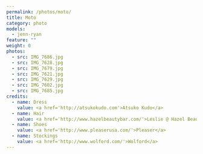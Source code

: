 ```yaml
---
permalink: /photos/moto/
title: Moto
category: photo
models:
  - jenn-ryan
feature: ""
weight: 0
photos:
  - src: IMG_7686.jpg
  - src: IMG_7628.jpg
  - src: IMG_7679.jpg
  - src: IMG_7621.jpg
  - src: IMG_7629.jpg
  - src: IMG_7602.jpg
  - src: IMG_7685.jpg
credits:
  - name: Dress
    value: <a href='http://atsukokudo.com'>Atsuko Kudo</a>
  - name: Hair
    value: <a href='http://www.hazelbeautybar.com/'>Leslie @ Hazel Beauty Bar</a>
  - name: Shoes
    value: <a href='http://www.pleaserusa.com/'>Pleaser</a>
  - name: Stockings
    value: <a href='http://www.wolford.com/'>Wolford</a>
---
```

